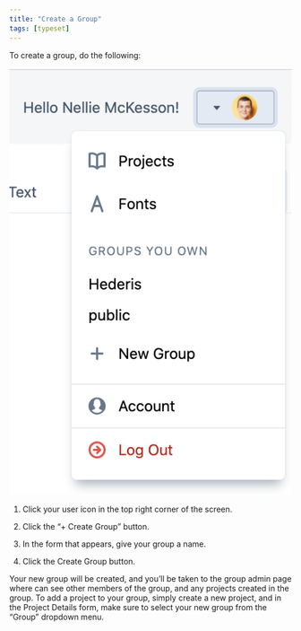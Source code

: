 ```yaml
---
title: "Create a Group"
tags: [typeset]
---
```

 
<html><body><section data-type="chapter" class="hsecchapter" data-hederis-type="hsecchapter" id="create-group" data-pi-attrs="id: create-group; data-tags: typeset;" role="doc-chapter" data-tags="typeset" data-author-name=" " data-book-title=" " title="Create a Group"><p class="hblkp" data-hederis-type="hblkp" id="pkqLpKU9t">To create a group, do the following:</p><img data-hederis-type="hblkimg" class="hblkimg" id="pJvRqsy8b" src="/images/creategroup.png" data-img-src="/images/creategroup.png"/><ol class="hwprnumlist" data-hederis-type="hwprnumlist" id="psxJaNqxr"><li class="hblkoli" data-hederis-type="hblkoli" id="likD5sOSq5"><p class="hblkoli" data-hederis-type="hblklip" id="puAPKwtky">Click your user icon in the top right corner of the screen.</p></li><li class="hblkoli" data-hederis-type="hblkoli" id="liSYah7R1A"><p class="hblkoli" data-hederis-type="hblklip" id="pGdKkvaNy">Click the &#8220;+ Create Group&#8221; button.</p></li><li class="hblkoli" data-hederis-type="hblkoli" id="liLRZ3lVCv"><p class="hblkoli" data-hederis-type="hblklip" id="pP9TPVrHI">In the form that appears, give your group a name.</p></li><li class="hblkoli" data-hederis-type="hblkoli" id="liaw6jP2sC"><p class="hblkoli" data-hederis-type="hblklip" id="pD3Jetpow">Click the Create Group button.</p></li></ol><p class="hblkp" data-hederis-type="hblkp" id="powHVUf9m">Your new group will be created, and you&#8217;ll be taken to the group admin page where can see other members of the group, and any projects created in the group. To add a project to your group, simply create a new project, and in the Project Details form, make sure to select your new group from the &#8220;Group&#8221; dropdown menu. </p><p class="hblkp" data-hederis-type="hblkp" id="pH6seb3Ln"><a href="{% link _docs/intro-groups.md %}" class="hspana" data-hederis-type="hspana" id="p7eafxNwi"/></p></section></body></html>
